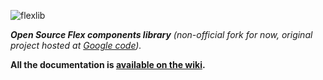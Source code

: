 ![flexlib](https://github.com/flex-users/flexlib/raw/assets/flexlib-logo.jpg)

***Open Source Flex components library** (non-official fork for now, original project hosted at [Google code](http://code.google.com/p/flexlib)).*

**All the documentation is [available on the wiki](https://github.com/flex-users/flexlib/wiki).**

